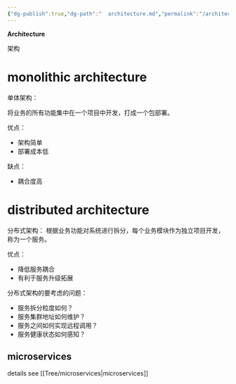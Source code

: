 ```yaml
---
{"dg-publish":true,"dg-path":"  architecture.md","permalink":"/architecture/","tags":["CS"],"created":"2022-10-03T16:24:06.996+08:00","updated":"2023-08-28T05:04:20.362+08:00"}
---
```



**Architecture** 

架构

# monolithic architecture

单体架构：

将业务的所有功能集中在一个项目中开发，打成一个包部署。

优点：
- 架构简单
- 部署成本低

缺点：
- 耦合度高
# distributed architecture
分布式架构：
根据业务功能对系统进行拆分，每个业务模块作为独立项目开发，称为一个服务。

优点：
- 降低服务耦合
- 有利于服务升级拓展

分布式架构的要考虑的问题：

- 服务拆分粒度如何？
- 服务集群地址如何维护？
- 服务之间如何实现远程调用？
- 服务健康状态如何感知？

## microservices

details see [[Tree/microservices\|microservices]]